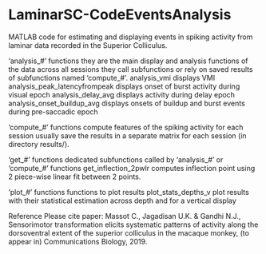 # LaminarSC-CodeEventsAnalysis
MATLAB code for estimating and displaying events in spiking activity from laminar data recorded in the Superior Colliculus.


‘analysis_#’ functions 
they are the main display and analysis functions of the data across all sessions
they call subfunctions or rely on saved results of subfunctions named ‘compute_#’.
analysis_vmi
displays VMI
analysis_peak_latencyfrompeak
displays onset of burst activity during visual epoch
analysis_delay_avg
displays activity during delay epoch
analysis_onset_buildup_avg
displays onsets of buildup and burst events during pre-saccadic epoch


‘compute_#’ functions 
compute features of the spiking activity for each session
usually save the results in a separate matrix for each session (in directory results/).

‘get_#’ functions 
dedicated subfunctions called by ‘analysis_#’ or ‘compute_#’ functions
get_inflection_2pwlr
computes inflection point using 2 piece-wise linear fit between 2 points.

‘plot_#’ functions 
functions to plot results 
plot_stats_depths_v 
plot results with their statistical estimation across depth and for a vertical display



Reference
Please cite paper:  Massot C., Jagadisan U.K. & Gandhi N.J., Sensorimotor transformation elicits systematic patterns of activity along the dorsoventral extent of the superior colliculus in the macaque monkey, (to appear in) Communications Biology, 2019.

